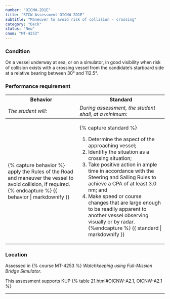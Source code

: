 ```yaml
---
number: "OICNW-2D1E"
title: "STCW Assessment OICNW-2D1E"
subtitle: "Maneuver to avoid risk of collision - crossing"
category: "Deck"
status: "New"
cnum: "MT-4253"
---
```

### Condition

On a vessel underway at sea, or on a simulator, in good visibility when risk of collision exists with a crossing vessel from the candidate’s starboard side at a relative bearing between 30° and 112.5°.

### Performance requirement 

<table width='100%' class='Guidelines'>
 <thead>
 <tr>
     <th class='thirty'>Behavior</th>
     <th class='seventy'>Standard</th>
 </tr>
 <tr>
     <td><em>The student will:</em></td>
     <td><em>During assessment, the student shall, at a minimum:</em></td>
 </tr>
 </thead>
 <tbody>
 

<tr><td>

{% capture behavior %}
apply the Rules of the Road and maneuver the vessel to avoid collision, if required.
{% endcapture %}
{{ behavior | markdownify }}

</td><td>

{% capture standard %}
1.	Determine the aspect of the approaching vessel;
2.	Identifiy the situation as a crossing situation;
3.	Take positive action in ample time in accordance with the Steering and Sailing Rules to achieve a CPA of at least 3.0 nm; and
4.	Make speed or course changes that are large enough to be readily apparent to another vessel observing visually or by radar.
{%endcapture %}
{{ standard | markdownify }}

</td></tr>



 </tbody>
 </table>

### Location

Assessed in  {% course  MT-4253 %}  *Watchkeeping using Full-Mission Bridge Simulator*.

This assessment supports KUP {% table 21.html#OICNW-A2.1, OICNW-A2.1 %}

***

